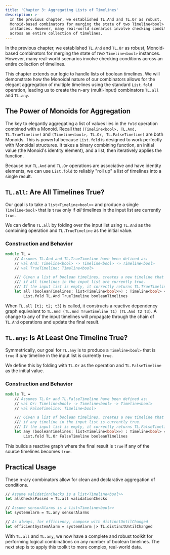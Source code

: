 ```yaml
---
title: 'Chapter 3: Aggregating Lists of Timelines'
description: >-
  In the previous chapter, we established TL.And and TL.Or as robust,
  Monoid-based combinators for merging the state of two Timeline<bool>
  instances. However, many real-world scenarios involve checking conditions
  across an entire collection of timelines.
---
```

In the previous chapter, we established `TL.And` and `TL.Or` as robust, Monoid-based combinators for merging the state of *two* `Timeline<bool>` instances. However, many real-world scenarios involve checking conditions across an entire collection of timelines.

This chapter extends our logic to handle lists of boolean timelines. We will demonstrate how the Monoidal nature of our combinators allows for the elegant aggregation of multiple timelines using the standard `List.fold` operation, leading us to create the n-ary (multi-input) combinators `TL.all` and `TL.any`.

## The Power of Monoids for Aggregation

The key to elegantly aggregating a list of values lies in the `fold` operation combined with a Monoid. Recall that `(Timeline<bool>, TL.And, TL.TrueTimeline)` and `(Timeline<bool>, TL.Or, TL.FalseTimeline)` are both Monoids. This is powerful because `List.fold` is designed to work perfectly with Monoidal structures. It takes a binary combining function, an initial value (the Monoid's identity element), and a list, then iteratively applies the function.

Because our `TL.And` and `TL.Or` operations are associative and have identity elements, we can use `List.fold` to reliably "roll up" a list of timelines into a single result.

## `TL.all`: Are All Timelines True?

Our goal is to take a `list<Timeline<bool>>` and produce a single `Timeline<bool>` that is `true` only if *all* timelines in the input list are currently `true`.

We can define `TL.all` by folding over the input list using `TL.And` as the combining operation and `TL.TrueTimeline` as the initial value.

### Construction and Behavior

```fsharp
module TL =
    // Assumes TL.And and TL.TrueTimeline have been defined as:
    // val And: Timeline<bool> -> Timeline<bool> -> Timeline<bool>
    // val TrueTimeline: Timeline<bool>

    /// Given a list of boolean timelines, creates a new timeline that is true
    /// if all timelines in the input list are currently true.
    /// If the input list is empty, it correctly returns TL.TrueTimeline (vacuously true).
    let all (booleanTimelines: list<Timeline<bool>>) : Timeline<bool> =
        List.fold TL.And TrueTimeline booleanTimelines
```

When `TL.all [t1; t2; t3]` is called, it constructs a reactive dependency graph equivalent to `TL.And (TL.And TrueTimeline t1) (TL.And t2 t3)`. A change to any of the input timelines will propagate through the chain of `TL.And` operations and update the final result.

## `TL.any`: Is At Least One Timeline True?

Symmetrically, our goal for `TL.any` is to produce a `Timeline<bool>` that is `true` if *any* timeline in the input list is currently `true`.

We define this by folding with `TL.Or` as the operation and `TL.FalseTimeline` as the initial value.

### Construction and Behavior

```fsharp
module TL =
    // Assumes TL.Or and TL.FalseTimeline have been defined as:
    // val Or: Timeline<bool> -> Timeline<bool> -> Timeline<bool>
    // val FalseTimeline: Timeline<bool>

    /// Given a list of boolean timelines, creates a new timeline that is true
    /// if any timeline in the input list is currently true.
    /// If the input list is empty, it correctly returns TL.FalseTimeline.
    let any (booleanTimelines: list<Timeline<bool>>) : Timeline<bool> =
        List.fold TL.Or FalseTimeline booleanTimelines
```

This builds a reactive graph where the final result is `true` if any of the source timelines becomes `true`.

## Practical Usage

These n-ary combinators allow for clean and declarative aggregation of conditions.

```fsharp
// Assume validationChecks is a list<Timeline<bool>>
let allChecksPassed = TL.all validationChecks

// Assume sensorAlarms is a list<Timeline<bool>>
let systemAlarm = TL.any sensorAlarms

// As always, for efficiency, compose with distinctUntilChanged
let efficientSystemAlarm = systemAlarm |> TL.distinctUntilChanged
```

With `TL.all` and `TL.any`, we now have a complete and robust toolkit for performing logical combinations on any number of boolean timelines. The next step is to apply this toolkit to more complex, real-world data.
